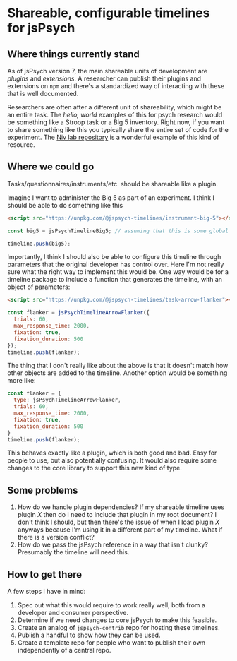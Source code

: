 # Shareable, configurable timelines for jsPsych

## Where things currently stand

As of jsPsych version 7, the main shareable units of development are *plugins* and *extensions*. A researcher can publish their plugins and extensions on `npm` and there's a standardized way of interacting with these that is well documented.

Researchers are often after a different unit of shareability, which might be an entire task. The *hello, world* examples of this for psych research would be something like a Stroop task or a Big 5 inventory. Right now, if you want to share something like this you typically share the entire set of code for the experiment. The [Niv lab repository](https://nivlab.github.io/jspsych-demos/) is a wonderful example of this kind of resource. 

## Where we could go

Tasks/questionnaires/instruments/etc. should be shareable like a plugin. 

Imagine I want to administer the Big 5 as part of an experiment. I think I should be able to do something like this

```html
<script src="https://unpkg.com/@jspsych-timelines/instrument-big-5"></script>
```

```js
const big5 = jsPsychTimelineBig5; // assuming that this is some global import loaded by the script above

timeline.push(big5);
```

Importantly, I think I should also be able to configure this timeline through parameters that the original developer has control over. Here I'm not really sure what the right way to implement this would be. One way would be for a timeline package to include a function that generates the timeline, with an object of parameters:

```html
<script src="https://unpkg.com/@jspsych-timelines/task-arrow-flanker"></script>
```

```js
const flanker = jsPsychTimelineArrowFlanker({
  trials: 60,
  max_response_time: 2000,
  fixation: true,
  fixation_duration: 500
});
timeline.push(flanker);
```

The thing that I don't really like about the above is that it doesn't match how other objects are added to the timeline. Another option would be something more like:

```js
const flanker = {
  type: jsPsychTimelineArrowFlanker,
  trials: 60,
  max_response_time: 2000,
  fixation: true,
  fixation_duration: 500
}
timeline.push(flanker);
```

This behaves exactly like a plugin, which is both good and bad. Easy for people to use, but also potentially confusing. It would also require some changes to the core library to support this new kind of type. 

## Some problems

1. How do we handle plugin dependencies? If my shareable timeline uses plugin *X* then do I need to include that plugin in my root document? I don't think I should, but then there's the issue of when I load plugin *X* anyways because I'm using it in a different part of my timeline. What if there is a version conflict?
2. How do we pass the jsPsych reference in a way that isn't clunky? Presumably the timeline will need this.

## How to get there

A few steps I have in mind:

1. Spec out what this would require to work really well, both from a developer and consumer perspective.
2. Determine if we need changes to core jsPsych to make this feasible.
3. Create an analog of `jspsych-contrib` repo for hosting these timelines.
4. Publish a handful to show how they can be used.
5. Create a template repo for people who want to publish their own independently of a central repo.


